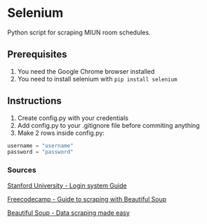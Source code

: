 # Selenium
Python script for scraping MIUN room schedules.

## Prerequisites
1. You need the Google Chrome browser installed
2. You need to install selenium with ```pip install selenium ```

## Instructions
1. Create config.py with your credentials 
2. Add config.py to your .gitignore file before commiting anything
3. Make 2 rows inside config.py:    
```python
username = "username"
password = "password"
```

### Sources
[Stanford University - Login system Guide](http://stanford.edu/~mgorkove/cgi-bin/rpython_tutorials/Scraping_a_Webpage_Rendered_by_Javascript_Using_Python.php)

[Freecodecamp - Guide to scraping with Beautiful Soup](https://medium.freecodecamp.org/better-web-scraping-in-python-with-selenium-beautiful-soup-and-pandas-d6390592e251)

[Beautiful Soup - Data scraping made easy](https://www.crummy.com/software/BeautifulSoup/)
